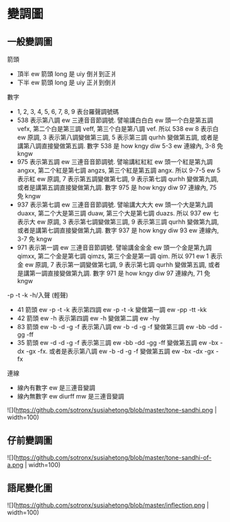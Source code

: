 # 變調圖

## 一般變調圖

箭頭

* 頂半 ew 箭頭 long 是 uiy 倒爿到正爿
* 下半 ew 箭頭 long 是 uiy 正爿到倒爿

數字

* 1, 2, 3, 4, 5, 6, 7, 8, 9 表台羅聲調號碼
* 538 表示第八調 ew 三連音音節調號. 譬喻講白白白 ew 頭一个白是第五調 vefx, 第二个白是第三調 veff, 第三个白是第八調 vef. 所以 538 ew 8 表示白 ew 原調, 3 表示第八調變做第三調, 5 表示第三調 qurhh 變做第五調, 或者是講第八調直接變做第五調. 數字 538 是 how kngy diw 5-3 ew 連線內, 3-8 免 kngw
* 975 表示第五調 ew 三連音音節調號. 譬喻講紅紅紅 ew 頭一个紅是第九調 angxx, 第二个紅是第七調 angzs, 第三个紅是第五調 angx. 所以 9-7-5 ew 5 表示紅 ew 原調, 7 表示第五調變做第七調, 9 表示第七調 qurhh 變做第九調, 或者是講第五調直接變做第九調. 數字 975 是 how kngy diw 97 連線內, 75 免 kngw
* 937 表示第七調 ew 三連音音節調號. 譬喻講大大大 ew 頭一个大是第九調 duaxx, 第二个大是第三調 duaw, 第三个大是第七調 duazs. 所以 937 ew 七表示大 ew 原調, 3 表示第七調變做第三調, 9 表示第三調 qurhh 變做第九調, 或者是講第七調直接變做第九調. 數字 937 是 how kngy diw 93 ew 連線內, 3-7 免 kngw
* 971 表示第一調 ew 三連音音節調號. 譬喻講金金金 ew 頭一个金是第九調 qimxx, 第二个金是第七調 qimzs, 第三个金是第一調 qim. 所以 971 ew 1 表示金 ew 原調, 7 表示第一調變做第七調, 9 表示第七調 qurhh 變做第五調, 或者是講第一調直接變做第九調. 數字 971 是 how kngy diw 97 連線內, 71 免 kngw

-p -t -k -h/入聲 (輕聲)

* 41 箭頭 ew -p -t -k 表示第四調 ew -p -t -k 變做第一調 ew -pp -tt -kk
* 42 箭頭 ew -h 表示第四調 ew -h 變做第二調 ew -hy
* 83 箭頭 ew -b -d -g -f 表示第八調 ew -b -d -g -f 變做第三調 ew -bb -dd -gg -ff
* 35 箭頭 ew -d -d -g -f 表示第三調 ew -bb -dd -gg -ff 變做第五調 ew -bx -dx -gx -fx. 或者是表示第八調 ew -b -d -g -f 變做第五調 ew -bx -dx -gx -fx

連線

* 線內有數字 ew 是三連音變調
* 線內無數字 ew diurff mw 是三連音變調

![](https://github.com/sotronx/susiahetong/blob/master/tone-sandhi.png | width=100)

## 仔前變調圖

![](https://github.com/sotronx/susiahetong/blob/master/tone-sandhi-of-a.png | width=100)

## 語尾變化圖

![](https://github.com/sotronx/susiahetong/blob/master/inflection.png | width=100)
